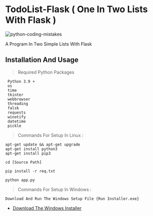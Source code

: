 # TodoList-Flask ( One In Two Lists With Flask  ) 
![python-coding-mistakes](https://github.com/alireza536/TodoList-Flask/assets/95130614/8c697a8b-5256-418f-91eb-750f7ce2d4b6)

A Program In Two Simple Lists With Flask  


## Installation And Usage


> Required Python Packages


	 Python 3.9 +
	 os
	 time
	 tkinter
	 webbrowser
	 threading
     falsk
     requests
     winotify
     datetime
     pickle


> Commands For Setup In Linux :

	apt-get update && apt-get upgrade
	apt-get install python3
	apt-get install pip3
	
	cd [Source Path]
  
	pip install -r req.txt
  
	python app.py
	
> Commands For Setup In Windows :

	Download And Run The Windows Setup File {Run Installer.exe}

* [Download The Windows Installer]()

